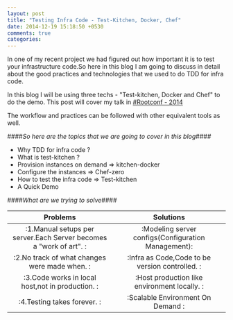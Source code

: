 ```yaml
---
layout: post
title: "Testing Infra Code - Test-Kitchen, Docker, Chef"
date: 2014-12-19 15:18:50 +0530
comments: true
categories: 
---
```


In one of my recent project we had figured out how important it is to test your infrastructure code.So here in this blog I am going to discuss in detail about the good practices and technologies that we used to do TDD for infra code.

  
In this blog I will be using three techs - "Test-kitchen, Docker and Chef" to do the demo.
This post will cover my talk in <a href="https://rootconf.in/2014/conference#1045-testing-infrastructure-code-using-test-kitchen-doc">#Rootconf - 2014</a>

The workflow and practices can be followed with other equivalent tools as well.

<!-- more -->

####*So here are the topics that we are going to cover in this blog*####

*   Why TDD for infra code ?
*   What is test-kitchen ?
*   Provision instances on demand => kitchen-docker
*   Configure the instances => Chef-zero
*   How to test the infra code => Test-kitchen
*   A Quick Demo

####*What are we trying to solve*####
 
|                           Problems                               |                     Solutions                     |
|:----------------------------------------------------------------:|:-------------------------------------------------:|
|:1.Manual setups per server.Each Server becomes a "work of art". :|:Modeling server configs(Configuration Management):|
|:2.No track of what changes were made when.                      :|:Infra as Code,Code to be version controlled.     :|
|:3.Code works in local host,not in production.                   :|:Host production like environment locally.        :|
|:4.Testing takes forever.                                        :|:Scalable Environment On Demand                   :|


